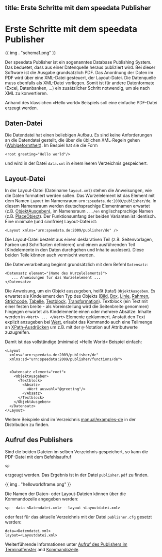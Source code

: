 title: Erste Schritte mit dem speedata Publisher
---


Erste Schritte mit dem speedata Publisher
=========================================

{{ img . "schema1.png" }}

Der speedata Publisher ist ein sogenanntes Database Publishing System. Das
beduetet, dass aus einer Datenquelle heraus publiziert wird. Bei dieser
Software ist die Ausgabe grundsätzlich PDF. Das Anordnung der Daten im PDF wird über
eine XML-Datei gesteuert, der Layout-Datei. Die Datenquelle muss ebenfalls als XML-Datei
vorliegen. Somit ist für andere Datenformate (Excel, Datenbanken, ...) ein
zusätzlicher Schritt notwendig, um sie nach XML zu konvertieren.

Anhand des klassichen »Hello world« Beispiels soll eine einfache PDF-Datei erzeugt werden.

Daten-Datei
-----------

Die Datendatei hat einen beliebigen Aufbau. Es sind keine Anforderungen an die
Datendatei gestellt, die über die üblichen XML-Regeln gehen ([Wohlgeformtheit](https://de.wikipedia.org/wiki/Extensible_Markup_Language#Wohlgeformtheit)). Im Bespiel hat sie die Form

    <root greeting="Hello world"/>

und wird in der Datei `data.xml` in einem leeren Verzeichnis gespeichert.

Layout-Datei
------------

In der Layout-Datei (Dateiname `layout.xml`) stehen die Anweisungen, wie die Daten formatiert werden sollen. Das Wurzelelement ist das Element mit dem Namen `Layout` im Namensraum `urn:speedata.de:2009/publisher/de`. In diesem Namensraum werden deutschsprachige Elementnamen erwartet (z.B. [ObjektAusgeben](../commands-de/placeobject.html)), im Namensraum `.../en` englischsprachige Namen (z.B. [PlaceObject](../commands-en/placeobject.html)). Der Funktionsumfang der beiden Varianten ist identisch. Eine minimale (und sinnfreie) Layout-Datei ist:

    <Layout xmlns="urn:speedata.de:2009/publisher/de" />

Die Layout-Datei besteht aus einem deklarativen Teil (z.B. Seitenvorlagen, Farben und Schriftarten definieren) und einem ausführenden Teil (Kindelemente in den Daten durchgehen und Inhalte auslesen). Diese beiden Teile können auch vermischt werden.

Die Datenverarbeitung beginnt grundsätzlich mit dem Befehl `Datensatz`:


    <Datensatz element="(Name des Wurzelelements)">
       ... Anweisungen für das Wurzelelement ...
    </Datensatz>

Die Anweisung, um ein Objekt auszugeben, heißt (tata!) `ObjektAusgeben`. Es erwartet als Kindelement den Typ des Objekts ([Bild](../commands-de/image.html), [Box](../commands-de/box.html), [Linie](../commands-de/rule.html), [Rahmen](../commands-de/frame.html), [Strichcode](../commands-de/barcode.html), [Tabelle](../commands-de/table.html), [Textblock](../commands-de/textblock.html), [Transformation](../commands-de/transformation.html)). Textblock (ein Text mit einer festen breite - als Voreinstellung wird die Seitenbreite genommen) hingegen erwartet als Kindelemente einen oder mehrere Absätze. Inhalte werden in `<Wert> ... </Wert>` Elemente geklammert. Anstatt den Text explizit anzugeben bei [Wert](../commands-de/value.html), erlaubt das Kommando auch eine Teilmenge an [XPath-Ausdrücken](xpath.html) um z.B. mit der `@`-Notation auf Attributwerte zuzugreifen.

Damit ist das vollständige (minimale) »Hello World« Beispiel einfach:

    <Layout
      xmlns="urn:speedata.de:2009/publisher/de"
      xmlns:sd="urn:speedata:2009/publisher/functions/de">


      <Datensatz element="root">
        <ObjektAusgeben>
          <Textblock>
            <Absatz>
              <Wert auswahl="@greeting"/>
            </Absatz>
          </Textblock>
        </ObjektAusgeben>
      </Datensatz>
    </Layout>


Weitere Beispiele sind im Verzeichnis [manual/examples-de](../examples-de/index.html) in der Distribution zu finden.


Aufruf des Publishers
---------------------

Sind die beiden Dateien im selben Verzeichnis gespeichert, so kann die PDF-Datei mit dem Befehlsaufruf

    sp

erzgeugt werden. Das Ergebnis ist in der Datei `publisher.pdf` zu finden.


{{ img . "helloworldframe.png" }}

Die Namen der Daten- oder Layout-Dateien können über die Kommandozeile angegeben werden:

    sp --data <Datendatei.xml> --layout <Layoutdatei.xml>

oder fest für das aktuelle Verzeichnis mit der Datei `publisher.cfg` gesetzt werden:

    data=<Datendatei.xml>
    layout=<Layoutdatei.xml>

Weiterführende Informationen unter [Aufruf des Publishers im Terminalfenster](publisherusage.html) and [Kommandozeile](commandline.html).
